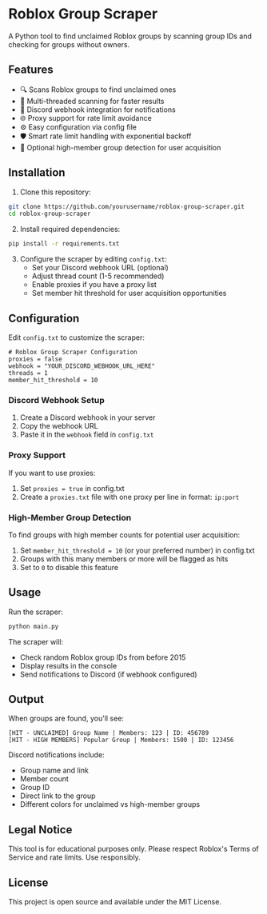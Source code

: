 
# Roblox Group Scraper

A Python tool to find unclaimed Roblox groups by scanning group IDs and checking for groups without owners.

## Features

- 🔍 Scans Roblox groups to find unclaimed ones
- 🚀 Multi-threaded scanning for faster results
- 🔗 Discord webhook integration for notifications
- 🌐 Proxy support for rate limit avoidance
- ⚙️ Easy configuration via config file
- 🛡️ Smart rate limit handling with exponential backoff
- 👥 Optional high-member group detection for user acquisition

## Installation

1. Clone this repository:
```bash
git clone https://github.com/yourusername/roblox-group-scraper.git
cd roblox-group-scraper
```

2. Install required dependencies:
```bash
pip install -r requirements.txt
```

3. Configure the scraper by editing `config.txt`:
   - Set your Discord webhook URL (optional)
   - Adjust thread count (1-5 recommended)
   - Enable proxies if you have a proxy list
   - Set member hit threshold for user acquisition opportunities

## Configuration

Edit `config.txt` to customize the scraper:

```
# Roblox Group Scraper Configuration
proxies = false
webhook = "YOUR_DISCORD_WEBHOOK_URL_HERE"
threads = 1
member_hit_threshold = 10
```

### Discord Webhook Setup

1. Create a Discord webhook in your server
2. Copy the webhook URL
3. Paste it in the `webhook` field in `config.txt`

### Proxy Support

If you want to use proxies:
1. Set `proxies = true` in config.txt
2. Create a `proxies.txt` file with one proxy per line in format: `ip:port`

### High-Member Group Detection

To find groups with high member counts for potential user acquisition:
1. Set `member_hit_threshold = 10` (or your preferred number) in config.txt
2. Groups with this many members or more will be flagged as hits
3. Set to `0` to disable this feature

## Usage

Run the scraper:
```bash
python main.py
```

The scraper will:
- Check random Roblox group IDs from before 2015
- Display results in the console
- Send notifications to Discord (if webhook configured)

## Output

When groups are found, you'll see:
```
[HIT - UNCLAIMED] Group Name | Members: 123 | ID: 456789
[HIT - HIGH MEMBERS] Popular Group | Members: 1500 | ID: 123456
```

Discord notifications include:
- Group name and link
- Member count
- Group ID
- Direct link to the group
- Different colors for unclaimed vs high-member groups

## Legal Notice

This tool is for educational purposes only. Please respect Roblox's Terms of Service and rate limits. Use responsibly.

## License

This project is open source and available under the MIT License.
